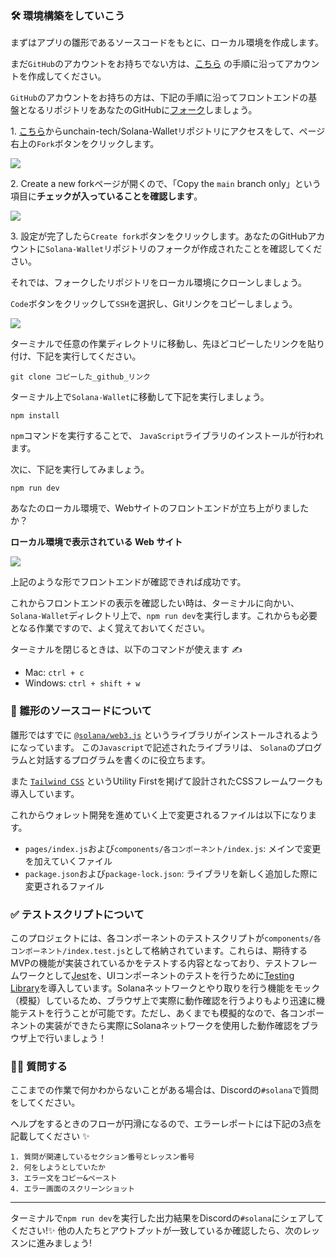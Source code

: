 ### 🛠 環境構築をしていこう

まずはアプリの雛形であるソースコードをもとに、ローカル環境を作成します。

まだ`GitHub`のアカウントをお持ちでない方は、[こちら](https://qiita.com/okumurakengo/items/848f7177765cf25fcde0) の手順に沿ってアカウントを作成してください。

`GitHub`のアカウントをお持ちの方は、下記の手順に沿ってフロントエンドの基盤となるリポジトリをあなたのGitHubに[フォーク](https://denno-sekai.com/github-fork/)しましょう。

1\. [こちら](https://github.com/unchain-tech/Solana-Wallet.git)からunchain-tech/Solana-Walletリポジトリにアクセスをして、ページ右上の`Fork`ボタンをクリックします。

![](/images/Solana-Wallet/section-0/0_2_2.png)

2\. Create a new forkページが開くので、「Copy the `main` branch only」という項目に**チェックが入っていることを確認します**。

![](/images/Solana-Wallet/section-0/0_2_3.png)

3\. 設定が完了したら`Create fork`ボタンをクリックします。あなたのGitHubアカウントに`Solana-Wallet`リポジトリのフォークが作成されたことを確認してください。

それでは、フォークしたリポジトリをローカル環境にクローンしましょう。

`Code`ボタンをクリックして`SSH`を選択し、Gitリンクをコピーしましょう。

![](/images/Solana-Wallet/section-0/0_2_4.png)

ターミナルで任意の作業ディレクトリに移動し、先ほどコピーしたリンクを貼り付け、下記を実行してください。

```
git clone コピーした_github_リンク
```

ターミナル上で`Solana-Wallet`に移動して下記を実行しましょう。

```
npm install
```

`npm`コマンドを実行することで、 `JavaScript`ライブラリのインストールが行われます。

次に、下記を実行してみましょう。

```
npm run dev
```

あなたのローカル環境で、Webサイトのフロントエンドが立ち上がりましたか？

**ローカル環境で表示されている Web サイト**

![](/images/Solana-Wallet/section-0/0_2_1.png)

上記のような形でフロントエンドが確認できれば成功です。

これからフロントエンドの表示を確認したい時は、ターミナルに向かい、`Solana-Wallet`ディレクトリ上で、`npm run dev`を実行します。これからも必要となる作業ですので、よく覚えておいてください。

ターミナルを閉じるときは、以下のコマンドが使えます ✍️

- Mac: `ctrl + c`
- Windows: `ctrl + shift + w`

### 🎁 雛形のソースコードについて

雛形ではすでに [`@solana/web3.js`](https://solana-labs.github.io/solana-web3.js/index.html) というライブラリがインストールされるようになっています。 この`Javascript`で記述されたライブラリは、 `Solana`のプログラムと対話するプログラムを書くのに役立ちます。

また [`Tailwind CSS`](https://tailwindcss.com/) というUtility Firstを掲げて設計されたCSSフレームワークも導入しています。

これからウォレット開発を進めていく上で変更されるファイルは以下になります。

- `pages/index.js`および`components/各コンポーネント/index.js`: メインで変更を加えていくファイル
- `package.json`および`package-lock.json`: ライブラリを新しく追加した際に変更されるファイル

### ✅ テストスクリプトについて

このプロジェクトには、各コンポーネントのテストスクリプトが`components/各コンポーネント/index.test.js`として格納されています。これらは、期待するMVPの機能が実装されているかをテストする内容となっており、テストフレームワークとして[Jest](https://jestjs.io/ja/)を、UIコンポーネントのテストを行うために[Testing Library](https://testing-library.com/)を導入しています。Solanaネットワークとやり取りを行う機能をモック（模擬）しているため、ブラウザ上で実際に動作確認を行うよりもより迅速に機能テストを行うことが可能です。ただし、あくまでも模擬的なので、各コンポーネントの実装ができたら実際にSolanaネットワークを使用した動作確認をブラウザ上で行いましょう！

### 🙋‍♂️ 質問する

ここまでの作業で何かわからないことがある場合は、Discordの`#solana`で質問をしてください。

ヘルプをするときのフローが円滑になるので、エラーレポートには下記の3点を記載してください ✨

```
1. 質問が関連しているセクション番号とレッスン番号
2. 何をしようとしていたか
3. エラー文をコピー&ペースト
4. エラー画面のスクリーンショット
```

---

ターミナルで`npm run dev`を実行した出力結果をDiscordの`#solana`にシェアしてください!✨ 他の人たちとアウトプットが一致しているか確認したら、次のレッスンに進みましょう!
